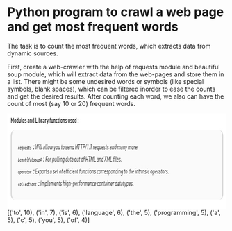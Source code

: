 # Python program to crawl a web page and get most frequent words

The task is to count the most frequent words, which extracts data from dynamic sources.

First, create a web-crawler with the help of requests module and beautiful soup module, which will extract data from the web-pages and store them in a list. There might be some undesired words or symbols (like special symbols, blank spaces), which can be filtered inorder to ease the counts and get the desired results. After counting each word, we also can have the count of most (say 10 or 20) frequent words.

<img align="right" alt="GIF" src="https://github.com/arishma108/PythonProgramming/blob/master/Web%20Crawler%20Project/Task%201%20-%20Web%20Crawler.jpg?raw=true" width="838" height="220" />

<br />
[('to', 10), ('in', 7), ('is', 6), ('language', 6), ('the', 5),
 ('programming', 5), ('a', 5), ('c', 5), ('you', 5), ('of', 4)]
